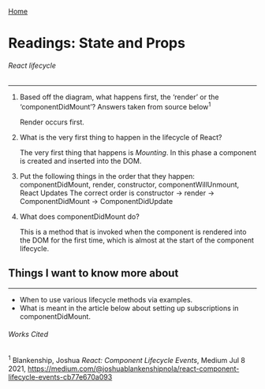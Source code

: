[Home](README.md)

# Readings: State and Props
###### React lifecycle
---------------

  1. Based off the diagram, what happens first, the ‘render’ or the ‘componentDidMount’? Answers taken from source below<sup>1</sup>

     Render occurs first. 
  2. What is the very first thing to happen in the lifecycle of React?

     The very first thing that happens is *Mounting*. In this phase a component is created and inserted into the DOM.

  3. Put the following things in the order that they happen: componentDidMount, render, constructor, componentWillUnmount, React Updates
     The correct order is constructor -> render -> ComponentDidMount -> ComponentDidUpdate
  4. What does componentDidMount do?

     This is a method that is invoked when the component is rendered into the DOM for the first time, which is almost at the start of the component lifecycle.  

    
## Things I want to know more about
---------------
* When to use various lifecycle methods via examples. 
* What is meant in the article below about setting up subscriptions in componentDidMount.

###### Works Cited
<sup>1</sup> Blankenship, Joshua _React: Component Lifecycle Events_, Medium Jul 8 2021, https://medium.com/@joshuablankenshipnola/react-component-lifecycle-events-cb77e670a093
